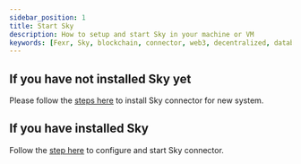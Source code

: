 ```yaml
---
sidebar_position: 1
title: Start Sky
description: How to setup and start Sky in your machine or VM
keywords: [Fexr, Sky, blockchain, connector, web3, decentralized, database, storage, authentication, login, console, create-subnet, blockchain]
---
```


## If you have not installed Sky yet

Please follow the [steps here](/learn/dl#sky---web3-connector) to install Sky connector for new system.

## If you have installed Sky

Follow the [step here](/learn/dl#configuring-sky-connector) to configure and start Sky connector.
